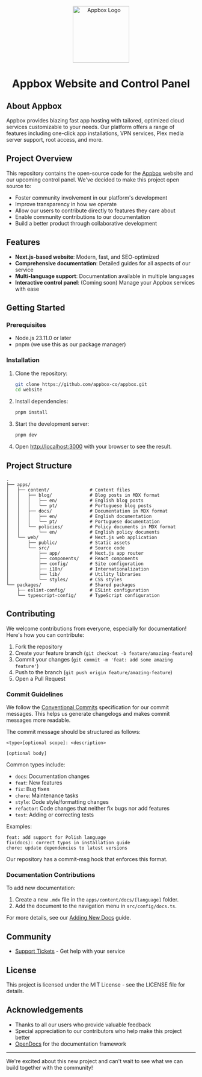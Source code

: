 <p align="center">
  <img src="https://www.appbox.co/appbox-gradient-box-purple.svg" alt="Appbox Logo" width="150" height="auto" />
</p>

<div align="center">
  <h1>Appbox Website and Control Panel</h1>
</div>

## About Appbox

Appbox provides blazing fast app hosting with tailored, optimized cloud services customizable to your needs. Our platform offers a range of features including one-click app installations, VPN services, Plex media server support, root access, and more.

## Project Overview

This repository contains the open-source code for the [Appbox](https://www.appbox.co) website and our upcoming control panel. We've decided to make this project open source to:

- Foster community involvement in our platform's development
- Improve transparency in how we operate
- Allow our users to contribute directly to features they care about
- Enable community contributions to our documentation
- Build a better product through collaborative development

## Features

- **Next.js-based website**: Modern, fast, and SEO-optimized
- **Comprehensive documentation**: Detailed guides for all aspects of our service
- **Multi-language support**: Documentation available in multiple languages
- **Interactive control panel**: (Coming soon) Manage your Appbox services with ease

## Getting Started

### Prerequisites

- Node.js 23.11.0 or later
- pnpm (we use this as our package manager)

### Installation

1. Clone the repository:

   ```bash
   git clone https://github.com/appbox-co/appbox.git
   cd website
   ```

2. Install dependencies:

   ```bash
   pnpm install
   ```

3. Start the development server:

   ```bash
   pnpm dev
   ```

4. Open [http://localhost:3000](http://localhost:3000) with your browser to see the result.

## Project Structure

```
.
├── apps/
│   ├── content/               # Content files
│   │   ├── blog/              # Blog posts in MDX format
│   │   │   ├── en/            # English blog posts
│   │   │   └── pt/            # Portuguese blog posts
│   │   ├── docs/              # Documentation in MDX format
│   │   │   ├── en/            # English documentation
│   │   │   └── pt/            # Portuguese documentation
│   │   └── policies/          # Policy documents in MDX format
│   │       └── en/            # English policy documents
│   └── web/                   # Next.js web application
│       ├── public/            # Static assets
│       └── src/               # Source code
│           ├── app/           # Next.js app router
│           ├── components/    # React components
│           ├── config/        # Site configuration
│           ├── i18n/          # Internationalization
│           ├── lib/           # Utility libraries
│           └── styles/        # CSS styles
└── packages/                  # Shared packages
    ├── eslint-config/         # ESLint configuration
    └── typescript-config/     # TypeScript configuration
```

## Contributing

We welcome contributions from everyone, especially for documentation! Here's how you can contribute:

1. Fork the repository
2. Create your feature branch (`git checkout -b feature/amazing-feature`)
3. Commit your changes (`git commit -m 'feat: add some amazing feature'`)
4. Push to the branch (`git push origin feature/amazing-feature`)
5. Open a Pull Request

### Commit Guidelines

We follow the [Conventional Commits](https://www.conventionalcommits.org/) specification for our commit messages. This helps us generate changelogs and makes commit messages more readable.

The commit message should be structured as follows:

```
<type>[optional scope]: <description>

[optional body]
```

Common types include:

- `docs`: Documentation changes
- `feat`: New features
- `fix`: Bug fixes
- `chore`: Maintenance tasks
- `style`: Code style/formatting changes
- `refactor`: Code changes that neither fix bugs nor add features
- `test`: Adding or correcting tests

Examples:

```
feat: add support for Polish language
fix(docs): correct typos in installation guide
chore: update dependencies to latest versions
```

Our repository has a commit-msg hook that enforces this format.

### Documentation Contributions

To add new documentation:

1. Create a new `.mdx` file in the `apps/content/docs/[language]` folder.
2. Add the document to the navigation menu in `src/config/docs.ts`.

For more details, see our [Adding New Docs](./apps/content/docs/en/adding-new-docs.mdx) guide.

## Community

- [Support Tickets](https://billing.appbox.co/submitticket.php?step=2&deptid=3) - Get help with your service

## License

This project is licensed under the MIT License - see the LICENSE file for details.

## Acknowledgements

- Thanks to all our users who provide valuable feedback
- Special appreciation to our contributors who help make this project better
- [OpenDocs](https://github.com/daltonmenezes/opendocs) for the documentation framework

---

We're excited about this new project and can't wait to see what we can build together with the community!
